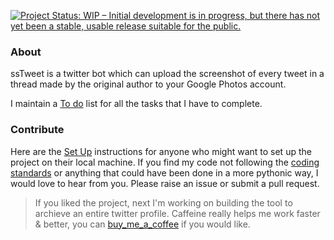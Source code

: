 [![Project Status: WIP – Initial development is in progress, but there has not yet been a stable, usable release suitable for the public.](https://www.repostatus.org/badges/latest/wip.svg)](https://www.repostatus.org/#wip)

### About
ssTweet is a twitter bot which can upload the screenshot of every tweet in a thread made by the original author to your Google Photos account.

I maintain a [To do](./to_do.md) list for all the tasks that I have to complete.

### Contribute
Here are the [Set Up](./set_up.md) instructions for anyone who might want to set up the project on their local machine. If you find my code not following the [coding standards](https://www.python.org/dev/peps/pep-0008/) or anything that could have been done in a more pythonic way, I would love to hear from you. Please raise an issue or submit a pull request.


> If you liked the project, next I'm working on building the tool to archieve an entire twitter profile. Caffeine really helps me work faster & better, you can [buy_me_a_coffee](https://www.buymeacoffee.com/lavishsaluja) if you would like.